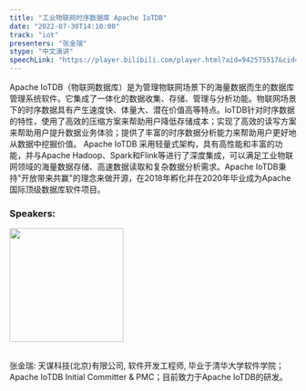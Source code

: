 ```yaml
---
title: "工业物联网时序数据库 Apache IoTDB"
date: "2022-07-30T14:10:00"
track: "iot"
presenters: "张金瑞"
stype: "中文演讲"
speechLink: "https://player.bilibili.com/player.html?aid=942575517&cid=817760221&page=1"
---
```

Apache IoTDB（物联网数据库）是为管理物联网场景下的海量数据而生的数据库管理系统软件。它集成了一体化的数据收集、存储、管理与分析功能。物联网场景下的时序数据具有产生速度快、体量大、潜在价值高等特点。IoTDB针对时序数据的特性，使用了高效的压缩方案来帮助用户降低存储成本；实现了高效的读写方案来帮助用户提升数据业务体验；提供了丰富的时序数据分析能力来帮助用户更好地从数据中挖掘价值。 Apache IoTDB 采用轻量式架构，具有高性能和丰富的功能，并与Apache Hadoop、Spark和Flink等进行了深度集成，可以满足工业物联网领域的海量数据存储、高速数据读取和复杂数据分析需求。Apache IoTDB秉持"开放带来共赢"的理念来做开源，在2018年孵化并在2020年毕业成为Apache国际顶级数据库软件项目。

### Speakers: 
<img src="images/speaker/1173.png" width="200" />

<br>张金瑞: 天谋科技(北京)有限公司, 软件开发工程师, 毕业于清华大学软件学院；Apache IoTDB Initial Committer & PMC；目前致力于Apache IoTDB的研发。

 